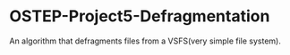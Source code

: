 # OSTEP-Project5-Defragmentation
An algorithm that defragments files from a VSFS(very simple file system).
